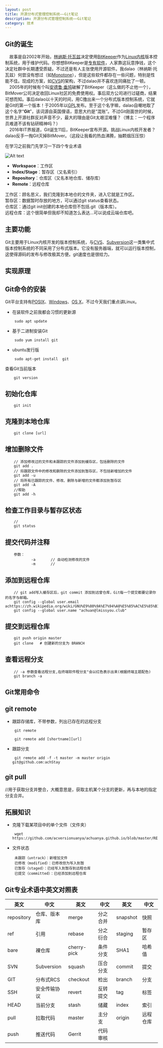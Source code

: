 ```yaml
---
layout: post
title: 开源分布式管理控制系统——Git笔记
description: 开源分布式管理控制系统——Git笔记
category: 技术
---
```


## Git的诞生  
&emsp;故事是自2002年开始，[林纳斯·托瓦兹][1]决定使用[BitKeeper][2]作为[Linux内核][3]版本控制系统，用于维护代码。你想想BitKeeper是[专有软件][4]，人家靠这玩意挣钱，这个决定社群中长期遭受质疑。不过还是有人主张使用开源软件。我dalao（林纳斯·托瓦兹）何尝没有想过（如[Monotone][5]），但是这些软件都存在一些问题，特别是性能不佳。现成的方案，如[CVS][6]的架构，不过dalao并不喜欢连同痛批了一顿。  
&emsp;2005年的时候有个叫[安德鲁·垂鸠][7]破解了BitKeeper（这么做的不止他一个），BitMover公司决定收回Linux社区的免费使用权。事后双方公司进行过磋商，结果可想而知。事后dalao以十天的时间，用C撸出来一个分布式版本控制系统，它就是Git的第一个版本！于2005年以[GPL][8]发布。至于这个名字嘛，dalao自嘲地取了这个名字“**Git**”，该词源自英国俚语，意思大约是“混账”。不过Git刚面世的时候，世界上开源社群反对声音不少，最大的理由是Git太艰涩难懂？（博主：一个程序员难道不该有钻研精神吗？）  
&emsp;2016年IT界报道，Git诞生11后，BitKeeper宣布开源。挑战Linux内核开发者？dalao反手一掏Git灭掉BitMover。（这段让我看的热血沸腾，抽颗烟压压惊）

在学习之前我门先学习一下四个专业术语  

![Alt text](https://raw.githubusercontent.com/achuanya/achuanya.github.io/master/assets/image/Git%E6%B5%81%E7%A8%8B%E5%9B%BE.jpg "Git数据流程图")  
 * **Workspace**：工作区
 * **lndex/Stage**：暂存区（又名索引）
 * **Repository**：仓库区（又名本地仓库、储存库）
 * **Remote**：远程仓库

 工作区：顾名思义，我们克隆到本地仓的文件夹，进入它就是工作区。  
 暂存区：数据暂时存放的地方，可以通过git status查看状态。  
 仓库区：通过git init创建的本地仓库但不包括.git（版本库）。  
 远程仓库：这个很简单但我却不知道怎么表达...可以说成云端仓库吧。  

## 主要功能
Git主要用于Linux内核开发的版本控制系统，与[CVS][6]、[Subversion][9]这一类集中式版本控制系统的不同采用了分布式版本。它没有服务器端，就可以运行版本控制，这使得源码的发布与修改极其方便。git速度也是很给力。

## 实现原理


## Git命令的安装
Git平台支持有[POSIX][10]、[Windows][11]、[OS X][12]，不过今天我们重点讲Linux。
 * 在装软件之前我都会习惯的更新源

        sudo apt update

 * 基于二进制安装Git

        sudo yum install git

 * ubuntu发行版

        sudo apt-get install  git

查看Git当前版本

        git version

## 初始化仓库

        git init

## 克隆到本地仓库

        git clone [url]
            
## 增加删除文件

        // 添加修改过的文件和未跟踪的文件添加到缓存区，包括删除的文件
        git add .
        // 将跟踪文件中的修改和删除的文件添加到暂存区，不包括新增加的文件
        git add -u
        // 将所有已跟踪的文件、修改、删除与新增的文件都添加到暂存区
        git add -A
        //帮助
        git add -h

## 检查工作目录与暂存区状态

        // 
        git status

## 提交代码并注释

        参数：
                -a       // 自动检测修改的文件
                -m       //  

## 添加到远程仓库

        // git add写入缓存区后，git commit 添加到远曾仓库，Git每一个提交都要记录你的名字与邮箱。
        git config --global user.email achttps://zh.wikipedia.org/wiki/GNU%E9%80%9A%E7%94%A8%E5%85%AC%E5%85%B1%E8%AE%B8%E5%8F%AF%E8%AF%81huanya
        git config --global user.name "achuan@lmissyou.club"


## 提交到远程仓库

        git push origin master
        git clone   # 创建新的分支为 BRANCH

## 查看远程分支

        // -a 参数查看远程分支,在终端软件程分支"会以红色表示出来(根据终端主题配色)
        git branch -a

## Git常用命令
## git remote
 * 跟踪存储库，不带参数，列出已存在的远程分支

        git remote
       
        git remote add [shortname][url]

 * 跟踪分支
 
        git remote add -f -t master -m master origin git@github.com:achStay 

## git pull
//用于获取分支并整合，大概意思是，获取主机某个分支的更新，再与本地的指定分支合并。 

## 拓展知识
 * 克隆下载某项目中的单个文件（文件夹）

        wget https://github.com/acversionuanya/achuanya.github.io/blob/master/README.md

 * 文件状态

        未跟踪（untrack）：新增加文件
        已修改（modified）：已修改但为写入到暂
        已暂存（staged）：已经写入到暂存到远程仓库
        已提交（committed）：已经添加到远程仓库

## Git专业术语中英文对照表
| 英文 | 中文  | 英文 | 中文 | 英文 | 中文 |
| ------------- | ------------- | ------------- | ------------- | ------------- | ------------- |
| repository | 仓库、版本库 | merge | 分之合并 | snapshot | 快照 |
| ref | 引用 | rebase | 分之衍合 | staging | 暂存区 |
| bare | 裸仓库 | cherry-pick | 条件分支 | SHA1 | 哈希值 |
| SVN | Subversion | squash | 压合分支 | commit | 提交 |
| GIT | 分布式RCS | checkout | 检出 | branch | 分支 |
| SSH | 安全传输协议 | revert | 反转提交 | tag | 标签 |
| HEAD | 当前分支 | stash | 储藏 | index | 索引 |
| pull | 拉取代码 | master | 主分支 | origin | 远程仓库 |
| push | 推送代码 | Gerrit | 代码审核 |  |  |







[1]: https://zh.wikipedia.org/wiki/%E6%9E%97%E7%BA%B3%E6%96%AF%C2%B7%E6%89%98%E7%93%A6%E5%85%B9
[2]: https://zh.wikipedia.org/wiki/BitKeeper  
[3]: https://zh.wikipedia.org/wiki/Linux%E5%86%85%E6%A0%B8  
[4]: https://zh.wikipedia.org/wiki/%E4%B8%93%E6%9C%89%E8%BD%AF%E4%BB%B6  

[5]: https://zh.wikipedia.org/wiki/Monotone
[6]: https://zh.wikipedia.org/wiki/%E5%8D%94%E4%BD%9C%E7%89%88%E6%9C%AC%E7%B3%BB%E7%B5%B1
[7]: https://zh.wikipedia.org/wiki/%E5%AE%89%E5%BE%B7%E9%AD%AF%C2%B7%E5%9E%82%E9%B3%A9
[8]: https://zh.wikipedia.org/wiki/GNU%E9%80%9A%E7%94%A8%E5%85%AC%E5%85%B1%E8%AE%B8%E5%8F%AF%E8%AF%81
[9]: https://zh.wikipedia.org/wiki/Subversion
[10]: https://zh.wikipedia.org/wiki/POSIX
[11]: https://zh.wikipedia.org/wiki/Microsoft_Windows
[12]: https://zh.wikipedia.org/wiki/MacOS

